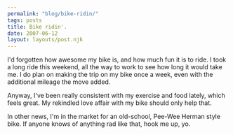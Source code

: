 ```yaml
---
permalink: "blog/bike-ridin/"
tags: posts
title: Bike ridin'.
date: 2007-06-12
layout: layouts/post.njk
---
```


I'd forgotten how awesome my bike is, and how much fun it is to ride. I took a long ride this weekend, all the way to work to see how long it would take me. I do plan on making the trip on my bike once a week, even with the additional mileage the move added. 

Anyway, I've been really consistent with my exercise and food lately, which feels great. My rekindled love affair with my bike should only help that.

In other news, I'm in the market for an old-school, Pee-Wee Herman style bike. If anyone knows of anything rad like that, hook me up, yo.